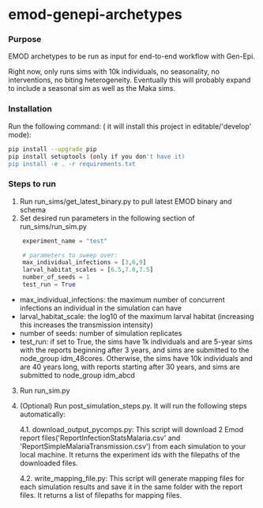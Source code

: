 # emod-genepi-archetypes

### Purpose
EMOD archetypes to be run as input for end-to-end workflow with Gen-Epi.

Right now, only runs sims with 10k individuals, no seasonality, no interventions, no biting heterogeneity.  Eventually this will probably expand to include a seasonal sim as well as the Maka sims.

### Installation
Run the following command: ( it will install this project in editable/'develop' mode):
```bash
pip install --upgrade pip
pip install setuptools (only if you don't have it)
pip install -e . -r requirements.txt
```

### Steps to run
1. Run run_sims/get_latest_binary.py to pull latest EMOD binary and schema
2. Set desired run parameters in the following section of run_sims/run_sim.py
```python
    experiment_name = "test"

    # parameters to sweep over:
    max_individual_infections = [3,6,9]
    larval_habitat_scales = [6.5,7.0,7.5]
    number_of_seeds = 1
    test_run = True
```
- max_individual_infections: the maximum number of concurrent infections an individual in the simulation can have
- larval_habitat_scale: the log10 of the maximum larval habitat (increasing this increases the transmission intensity)
- number of seeds: number of simulation replicates
- test_run: if set to True, the sims have 1k individuals and are 5-year sims with the reports beginning after 3 years, and sims are submitted to the node_group idm_48cores.  Otherwise, the sims have 10k individuals and are 40 years long, with reports starting after 30 years, and sims are submitted to node_group idm_abcd

3. Run run_sim.py
4. (Optional) Run post_simulation_steps.py. It will run the following steps automatically: 
   
    4.1. download_output_pycomps.py: This script will download 2 Emod report files('ReportInfectionStatsMalaria.csv' and 'ReportSimpleMalariaTransmission.csv') from each simulation to your local machine. It returns the experiment ids with the filepaths of the downloaded files. 

    4.2. write_mapping_file.py: This script will generate mapping files for each simulation results and save it in the same folder with the report files. It returns a list of filepaths for mapping files.

